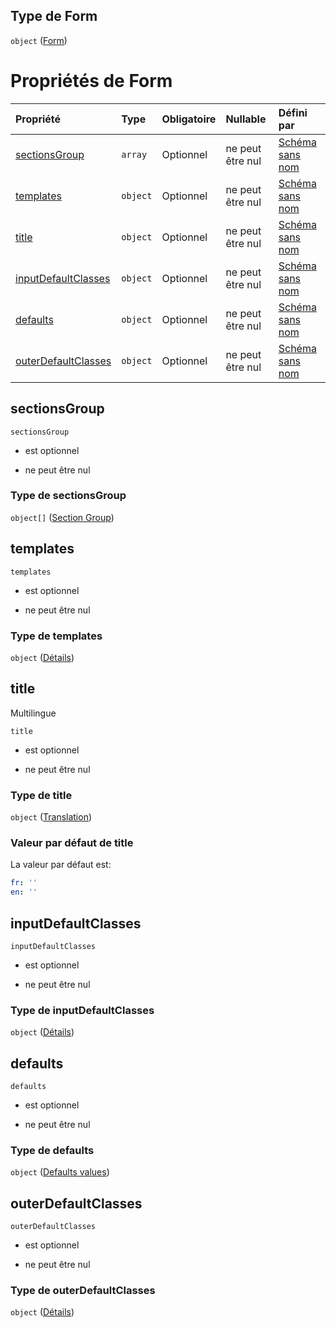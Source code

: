 ## Type de Form

`object` ([Form](frw-definitions-form.md))

# Propriétés de Form

| Propriété                                   | Type     | Obligatoire | Nullable         | Défini par                                                                                                                                                      |
| :------------------------------------------ | :------- | :---------- | :--------------- | :-------------------------------------------------------------------------------------------------------------------------------------------------------------- |
| [sectionsGroup](#sectionsgroup)             | `array`  | Optionnel   | ne peut être nul | [Schéma sans nom](frw-definitions-form-properties-sectionsgroup.md "https://example.com/schemas/custom#/definitions/Form/properties/sectionsGroup")             |
| [templates](#templates)                     | `object` | Optionnel   | ne peut être nul | [Schéma sans nom](frw-definitions-form-properties-templates.md "https://example.com/schemas/custom#/definitions/Form/properties/templates")                     |
| [title](#title)                             | `object` | Optionnel   | ne peut être nul | [Schéma sans nom](frw-definitions-translation.md "https://example.com/schemas/custom#/definitions/Form/properties/title")                                       |
| [inputDefaultClasses](#inputdefaultclasses) | `object` | Optionnel   | ne peut être nul | [Schéma sans nom](frw-definitions-form-properties-inputdefaultclasses.md "https://example.com/schemas/custom#/definitions/Form/properties/inputDefaultClasses") |
| [defaults](#defaults)                       | `object` | Optionnel   | ne peut être nul | [Schéma sans nom](frw-definitions-defaults-values.md "https://example.com/schemas/custom#/definitions/Form/properties/defaults")                                |
| [outerDefaultClasses](#outerdefaultclasses) | `object` | Optionnel   | ne peut être nul | [Schéma sans nom](frw-definitions-form-properties-outerdefaultclasses.md "https://example.com/schemas/custom#/definitions/Form/properties/outerDefaultClasses") |

## sectionsGroup



`sectionsGroup`

*   est optionnel

*   ne peut être nul

### Type de sectionsGroup

`object[]` ([Section Group](frw-definitions-section-group.md))

## templates



`templates`

*   est optionnel

*   ne peut être nul

### Type de templates

`object` ([Détails](frw-definitions-form-properties-templates.md))

## title

Multilingue

`title`

*   est optionnel

*   ne peut être nul

### Type de title

`object` ([Translation](frw-definitions-translation.md))

### Valeur par défaut de title

La valeur par défaut est:

```yaml
fr: ''
en: ''

```

## inputDefaultClasses



`inputDefaultClasses`

*   est optionnel

*   ne peut être nul

### Type de inputDefaultClasses

`object` ([Détails](frw-definitions-form-properties-inputdefaultclasses.md))

## defaults



`defaults`

*   est optionnel

*   ne peut être nul

### Type de defaults

`object` ([Defaults values](frw-definitions-defaults-values.md))

## outerDefaultClasses



`outerDefaultClasses`

*   est optionnel

*   ne peut être nul

### Type de outerDefaultClasses

`object` ([Détails](frw-definitions-form-properties-outerdefaultclasses.md))
